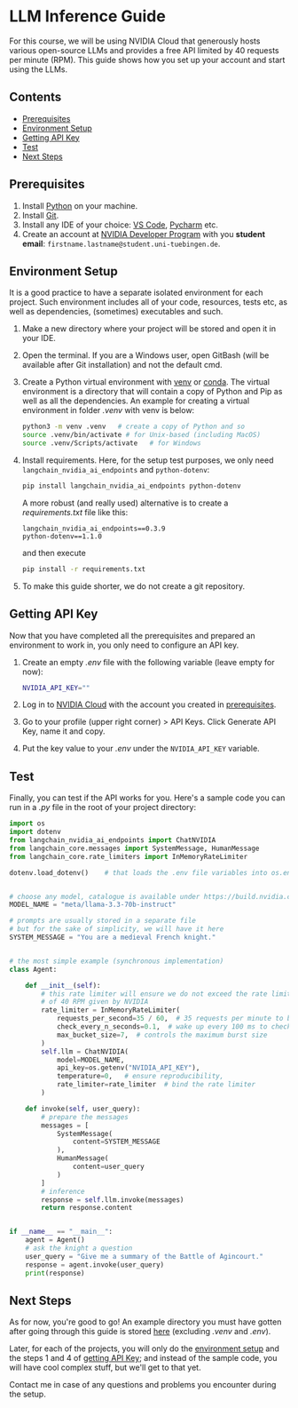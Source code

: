 # LLM Inference Guide

For this course, we will be using NVIDIA Cloud that generously hosts various open-source LLMs and provides a free API limited by 40 requests per minute (RPM). This guide shows how you set up your account and start using the LLMs.


## Contents
* [Prerequisites](#prerequisites)
* [Environment Setup](#environment-setup)
* [Getting API Key](#getting-api-key)
* [Test](#test)
* [Next Steps](#next-steps)


## Prerequisites

1. Install [Python](https://www.python.org/downloads/) on your machine.
2. Install [Git](https://git-scm.com/downloads).
3. Install any IDE of your choice: [VS Code](https://code.visualstudio.com/download), [Pycharm](https://www.jetbrains.com/help/pycharm/installation-guide.html) etc.
4. Create an account at [NVIDIA Developer Program](https://developer.nvidia.com/developer-program) with you **student email**: `firstname.lastname@student.uni-tuebingen.de`.


## Environment Setup

It is a good practice to have a separate isolated environment for each project. Such environment includes all of your code, resources, tests etc, as well as dependencies, (sometimes) executables and such.

1. Make a new directory where your project will be stored and open it in your IDE.
2. Open the terminal. If you are a Windows user, open GitBash (will be available after Git installation) and not the default cmd.
3. Create a Python virtual environment with [venv](https://docs.python.org/3/library/venv.html) or [conda](https://docs.conda.io/projects/conda/en/latest/user-guide/tasks/manage-environments.html). The virtual environment is a directory that will contain a copy of Python and Pip as well as all the dependencies. An example for creating a virtual environment in folder _.venv_ with venv is below:

    ```bash
    python3 -m venv .venv   # create a copy of Python and so
    source .venv/bin/activate # for Unix-based (including MacOS)
    source .venv/Scripts/activate   # for Windows
    ```

4. Install requirements. Here, for the setup test purposes, we only need `langchain_nvidia_ai_endpoints` and `python-dotenv`:

    ```bash
    pip install langchain_nvidia_ai_endpoints python-dotenv
    ```

    A more robust (and really used) alternative is to create a _requirements.txt_ file like this:

    ```text
    langchain_nvidia_ai_endpoints==0.3.9
    python-dotenv==1.1.0
    ```

    and then execute

    ```bash
    pip install -r requirements.txt
    ```

5. To make this guide shorter, we do not create a git repository.


## Getting API Key

Now that you have completed all the prerequisites and prepared an environment to work in, you only need to configure an API key.

1. Create an empty _.env_ file with the following variable (leave empty for now):

    ```bash
    NVIDIA_API_KEY=""
    ```

2. Log in to [NVIDIA Cloud](https://build.nvidia.com/) with the account you created in [prerequisites](#prerequisites).
3. Go to your profile (upper right corner) > API Keys. Click Generate API Key, name it and copy.
4. Put the key value to your _.env_ under the `NVIDIA_API_KEY` variable.


## Test

Finally, you can test if the API works for you. Here's a sample code you can run in a _.py_ file in the root of your project directory:

```python
import os
import dotenv
from langchain_nvidia_ai_endpoints import ChatNVIDIA
from langchain_core.messages import SystemMessage, HumanMessage
from langchain_core.rate_limiters import InMemoryRateLimiter

dotenv.load_dotenv()    # that loads the .env file variables into os.environ


# choose any model, catalogue is available under https://build.nvidia.com/models
MODEL_NAME = "meta/llama-3.3-70b-instruct"

# prompts are usually stored in a separate file
# but for the sake of simplicity, we will have it here
SYSTEM_MESSAGE = "You are a medieval French knight."


# the most simple example (synchronous implementation)
class Agent:

    def __init__(self):
        # this rate limiter will ensure we do not exceed the rate limit
        # of 40 RPM given by NVIDIA
        rate_limiter = InMemoryRateLimiter(
            requests_per_second=35 / 60,  # 35 requests per minute to be sure
            check_every_n_seconds=0.1,  # wake up every 100 ms to check whether allowed to make a request,
            max_bucket_size=7,  # controls the maximum burst size
        )
        self.llm = ChatNVIDIA(
            model=MODEL_NAME,
            api_key=os.getenv("NVIDIA_API_KEY"), 
            temperature=0,   # ensure reproducibility,
            rate_limiter=rate_limiter  # bind the rate limiter
        )

    def invoke(self, user_query):
        # prepare the messages
        messages = [
            SystemMessage(
                content=SYSTEM_MESSAGE
            ),
            HumanMessage(
                content=user_query
            )
        ]
        # inference
        response = self.llm.invoke(messages)
        return response.content


if __name__ == "__main__":
    agent = Agent()
    # ask the knight a question
    user_query = "Give me a summary of the Battle of Agincourt."
    response = agent.invoke(user_query)
    print(response)
```


## Next Steps

As for now, you're good to go! An example directory you must have gotten after going through this guide is stored [here](https://github.com/maxschmaltz/Course-LLM-based-Assistants/tree/main/llm-based-assistants/infos/llm_inference_guide) (excluding _.venv_ and _.env_).


Later, for each of the projects, you will only do the [environment setup](#environment-setup) and the steps 1 and 4 of [getting API Key](#getting-api-key); and instead of the sample code, you will have cool complex stuff, but we'll get to that yet.

Contact me in case of any questions and problems you encounter during the setup.